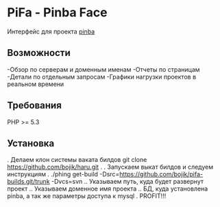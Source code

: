 PiFa - Pinba Face
=================
Интерфейс для проекта [pinba](http://pinba.org)

Возможности
-----------
-Обзор по серверам и доменным именам
-Отчеты по страницам
-Детали по отдельным запросам
-Графики нагрузки проектов в реальном времени

Требования
----------
PHP >= 5.3


Установка
---------
. Делаем клон системы ваката билдов
git clone https://github.com/bojik/haru.git .
. Запускаем выкат билдов и следуем инструкциям
. ./phing get-build -Dsrc=https://github.com/bojik/pifa-builds.git/trunk -Dvcs=svn 
.. Указываем путь, куда будет развернут проект
.. Указываем доменное имя проекта
.. БД, куда установлена pinba, а так же параметры доступа к mysql
. PROFIT!!!


